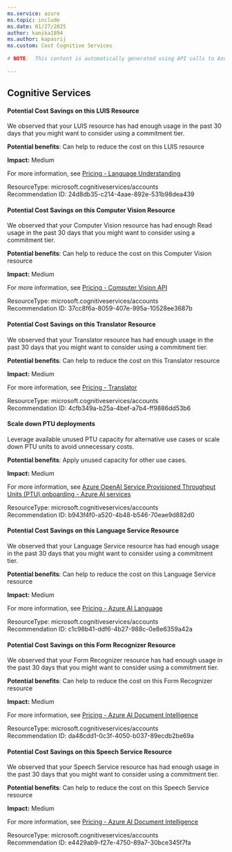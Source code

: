 ```yaml
---
ms.service: azure
ms.topic: include
ms.date: 01/27/2025
author: kanika1894
ms.author: kapasrij
ms.custom: Cost Cognitive Services
  
# NOTE:  This content is automatically generated using API calls to Azure. Any edits made on these files will be overwritten in the next run of the script. 
  
---
```

  
## Cognitive Services  
  
<!--24d8db35-c214-4aae-892e-531b98dea439_begin-->

#### Potential Cost Savings on this LUIS Resource  
  
We observed that your LUIS resource has had enough usage in the past 30 days that you might want to consider using a commitment tier.  
  
**Potential benefits**: Can help to reduce the cost on this LUIS resource  

**Impact:** Medium
  
For more information, see [Pricing - Language Understanding ](https://azure.microsoft.com/pricing/details/cognitive-services/language-understanding-intelligent-services)  

ResourceType: microsoft.cognitiveservices/accounts  
Recommendation ID: 24d8db35-c214-4aae-892e-531b98dea439  


<!--24d8db35-c214-4aae-892e-531b98dea439_end-->

<!--37cc8f6a-8059-407e-995a-10528ee3687b_begin-->

#### Potential Cost Savings on this Computer Vision Resource  
  
We observed that your Computer Vision resource has had enough Read usage in the past 30 days that you might want to consider using a commitment tier.  
  
**Potential benefits**: Can help to reduce the cost on this Computer Vision resource  

**Impact:** Medium
  
For more information, see [Pricing - Computer Vision API ](https://azure.microsoft.com/pricing/details/cognitive-services/computer-vision)  

ResourceType: microsoft.cognitiveservices/accounts  
Recommendation ID: 37cc8f6a-8059-407e-995a-10528ee3687b  


<!--37cc8f6a-8059-407e-995a-10528ee3687b_end-->

<!--4cfb349a-b25a-4bef-a7b4-ff9886dd53b6_begin-->

#### Potential Cost Savings on this Translator Resource  
  
We observed that your Translator resource has had enough usage in the past 30 days that you might want to consider using a commitment tier.  
  
**Potential benefits**: Can help to reduce the cost on this Translator resource  

**Impact:** Medium
  
For more information, see [Pricing - Translator ](https://azure.microsoft.com/pricing/details/cognitive-services/translator)  

ResourceType: microsoft.cognitiveservices/accounts  
Recommendation ID: 4cfb349a-b25a-4bef-a7b4-ff9886dd53b6  


<!--4cfb349a-b25a-4bef-a7b4-ff9886dd53b6_end-->

<!--b943f4f0-a520-4b48-b546-70eae9d882d0_begin-->

#### Scale down PTU deployments  
  
Leverage available unused PTU capacity for alternative use cases or scale down PTU units to avoid unnecessary costs.  
  
**Potential benefits**: Apply unused capacity for other use cases.  

**Impact:** Medium
  
For more information, see [Azure OpenAI Service Provisioned Throughput Units (PTU) onboarding - Azure AI services ](/azure/ai-services/openai/how-to/provisioned-throughput-onboarding)  

ResourceType: microsoft.cognitiveservices/accounts  
Recommendation ID: b943f4f0-a520-4b48-b546-70eae9d882d0  


<!--b943f4f0-a520-4b48-b546-70eae9d882d0_end-->

<!--c1c98b41-ddf6-4b27-988c-0e8e6359a42a_begin-->

#### Potential Cost Savings on this Language Service Resource  
  
We observed that your Language Service resource has had enough usage in the past 30 days that you might want to consider using a commitment tier.  
  
**Potential benefits**: Can help to reduce the cost on this Language Service resource  

**Impact:** Medium
  
For more information, see [Pricing - Azure AI Language ](https://azure.microsoft.com/pricing/details/cognitive-services/language-service)  

ResourceType: microsoft.cognitiveservices/accounts  
Recommendation ID: c1c98b41-ddf6-4b27-988c-0e8e6359a42a  


<!--c1c98b41-ddf6-4b27-988c-0e8e6359a42a_end-->

<!--da48cdd1-0c3f-4050-b037-89ecdb2be69a_begin-->

#### Potential Cost Savings on this Form Recognizer Resource  
  
We observed that your Form Recognizer resource has had enough usage in the past 30 days that you might want to consider using a commitment tier.  
  
**Potential benefits**: Can help to reduce the cost on this Form Recognizer resource  

**Impact:** Medium
  
For more information, see [Pricing - Azure AI Document Intelligence ](https://azure.microsoft.com/pricing/details/form-recognizer)  

ResourceType: microsoft.cognitiveservices/accounts  
Recommendation ID: da48cdd1-0c3f-4050-b037-89ecdb2be69a  


<!--da48cdd1-0c3f-4050-b037-89ecdb2be69a_end-->

<!--e4429ab9-f27e-4750-89a7-30bce345f7fa_begin-->

#### Potential Cost Savings on this Speech Service Resource  
  
We observed that your Speech Service resource has had enough usage in the past 30 days that you might want to consider using a commitment tier.  
  
**Potential benefits**: Can help to reduce the cost on this Speech Service resource  

**Impact:** Medium
  
For more information, see [Pricing - Azure AI Document Intelligence ](https://azure.microsoft.com/pricing/details/form-recognizer)  

ResourceType: microsoft.cognitiveservices/accounts  
Recommendation ID: e4429ab9-f27e-4750-89a7-30bce345f7fa  


<!--e4429ab9-f27e-4750-89a7-30bce345f7fa_end-->

<!--articleBody-->
